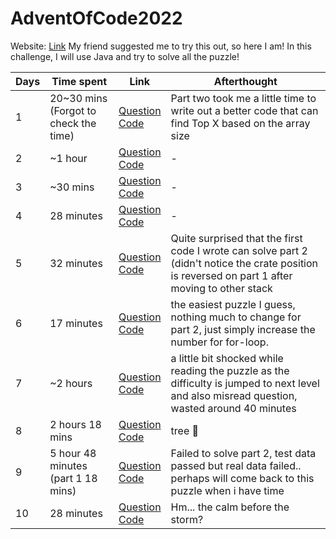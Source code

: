 # AdventOfCode2022

Website: [Link](https://adventofcode.com/)
My friend suggested me to try this out, so here I am! In this challenge, I will use Java and try to solve all the puzzle!

| Days | Time spent                            | Link                                                                                                                                 | Afterthought |
|------|---------------------------------------|--------------------------------------------------------------------------------------------------------------------------------------| --------- |
| 1    | 20~30 mins (Forgot to check the time) | [Question](https://adventofcode.com/2022/day/1)<br />[Code](src/main/java/com/gmail/legamemc/adventofcode2022/questions/Day1.java)   | Part two took me a little time to write out a better code that can find Top X based on the array size
| 2    | ~1 hour                               | [Question](https://adventofcode.com/2022/day/2)<br />[Code](src/main/java/com/gmail/legamemc/adventofcode2022/questions/Day2.java)   |-
| 3    | ~30 mins                              | [Question](https://adventofcode.com/2022/day/3)<br />[Code](src/main/java/com/gmail/legamemc/adventofcode2022/questions/Day3.java)   |-
| 4    | 28 minutes                            | [Question](https://adventofcode.com/2022/day/4)<br />[Code](src/main/java/com/gmail/legamemc/adventofcode2022/questions/Day4.java)   |-
| 5    | 32 minutes                            | [Question](https://adventofcode.com/2022/day/5)<br />[Code](src/main/java/com/gmail/legamemc/adventofcode2022/questions/Day5.java)   | Quite surprised that the first code I wrote can solve part 2 (didn't notice the crate position is reversed on part 1 after moving to other stack
| 6    | 17 minutes                            | [Question](https://adventofcode.com/2022/day/6)<br />[Code](src/main/java/com/gmail/legamemc/adventofcode2022/questions/Day6.java)   | the easiest puzzle I guess, nothing much to change for part 2, just simply increase the number for for-loop. 
| 7    | ~2 hours                              | [Question](https://adventofcode.com/2022/day/7)<br />[Code](src/main/java/com/gmail/legamemc/adventofcode2022/questions/Day7.java)   | a little bit shocked while reading the puzzle as the difficulty is jumped to next level <br />and also misread question, wasted around 40 minutes
| 8    | 2 hours 18 mins                       | [Question](https://adventofcode.com/2022/day/8)<br />[Code](src/main/java/com/gmail/legamemc/adventofcode2022/questions/Day8.java)   | tree 🌳
| 9    | 5 hour 48 minutes (part 1 18 mins)    | [Question](https://adventofcode.com/2022/day/9)<br />[Code](src/main/java/com/gmail/legamemc/adventofcode2022/questions/Day9.java)   | Failed to solve part 2, test data passed but real data failed.. perhaps will come back to this puzzle when i have time
| 10   | 28 minutes                            | [Question](https://adventofcode.com/2022/day/10)<br />[Code](src/main/java/com/gmail/legamemc/adventofcode2022/questions/Day10.java) | Hm... the calm before the storm?
